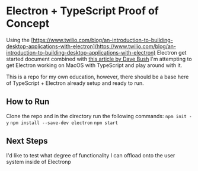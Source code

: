 # Electron + TypeScript Proof of Concept

Using the [https://www.twilio.com/blog/an-introduction-to-building-desktop-applications-with-electron](https://www.twilio.com/blog/an-introduction-to-building-desktop-applications-with-electron) Electron get started document combined with [this article by Dave Bush](https://davembush.medium.com/typescript-and-electron-the-right-way-141c2e15e4e1) I'm attempting to get Electron working on MacOS with TypeScript and play around with it.

This is a repo for my own education, however, there should be a base here of TypeScript + Electron already setup and ready to run. 

## How to Run
Clone the repo and in the directory run the following commands:
`npm init -y`
`npm install --save-dev electron`
`npm start`

## Next Steps
I'd like to test what degree of functionality I can offload onto the user system inside of Electronp